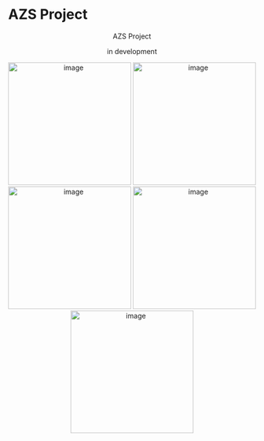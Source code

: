 # AZS Project
<p align="center">AZS Project</p>

<p align="center">
in development
</p>

<p float="left" align="center">
<img width="250" alt="image" src="https://user-images.githubusercontent.com/34194992/230738073-4f7ad34a-a8d7-488d-9209-9552148af309.png">
<img width="250" alt="image" src="https://user-images.githubusercontent.com/34194992/230738094-ef8a6ee3-cf1d-4793-a24e-2116bee1c94c.png">
<img width="250" alt="image" src="https://user-images.githubusercontent.com/34194992/230738107-f6044c55-e7b6-4e79-8777-ed1b8626d932.png">
<img width="250" alt="image" src="https://user-images.githubusercontent.com/34194992/230738119-91f85398-bb31-44e2-8a46-7e21b3f74105.png">
<img width="250" alt="image" src="https://user-images.githubusercontent.com/34194992/230738140-069bc84b-16fe-4e70-8725-c0c28f324cce.png">
</p>
